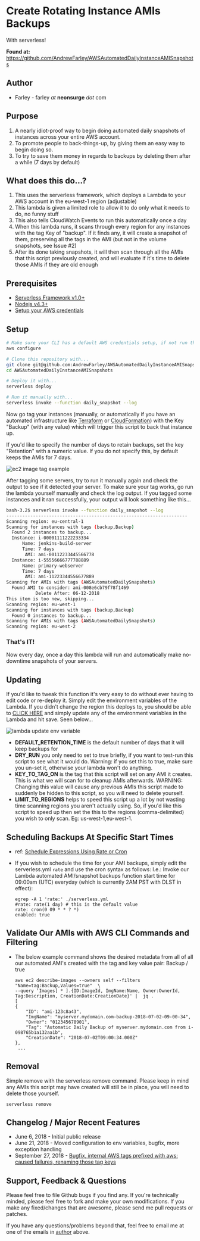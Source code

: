 # Create Rotating Instance AMIs Backups
With serverless!

**Found at:** https://github.com/AndrewFarley/AWSAutomatedDailyInstanceAMISnapshots
## Author
* Farley - farley _at_ **neonsurge** _dot_ com

## Purpose
1. A nearly idiot-proof way to begin doing automated daily snapshots of instances across your entire AWS account.
1. To promote people to back-things-up, by giving them an easy way to begin doing so.
1. To try to save them money in regards to backups by deleting them after a while (7 days by default)


## What does this do...?
1. This uses the serverless framework, which deploys a Lambda to your AWS account in the eu-west-1 region (adjustable)
1. This lambda is given a limited role to allow it to do only what it needs to do, no funny stuff
1. This also tells CloudWatch Events to run this automatically once a day
1. When this lambda runs, it scans through every region for any instances with the tag Key of "backup".  If it finds any, it will create a snapshot of them, preserving all the tags in the AMI (but not in the volume snapshots, see Issue #2)
1. After its done taking snapshots, it will then scan through all the AMIs that this script previously created, and will evaluate if it's time to delete those AMIs if they are old enough


## Prerequisites

- [Serverless Framework v1.0+](https://serverless.com/)
- [Nodejs v4.3+](https://nodejs.org/)
- [Setup your AWS credentials](https://serverless.com/framework/docs/providers/aws/guide/credentials/)

## Setup

```bash
# Make sure your CLI has a default AWS credentials setup, if not run this...
aws configure

# Clone this repository with...
git clone git@github.com:AndrewFarley/AWSAutomatedDailyInstanceAMISnapshots.git
cd AWSAutomatedDailyInstanceAMISnapshots

# Deploy it with...
serverless deploy

# Run it manually with...
serverless invoke --function daily_snapshot --log
```

Now go tag your instances (manually, or automatically if you have an automated infrastructure like [Terraform](https://www.terraform.io/) or [CloudFormation](https://aws.amazon.com/cloudformation/)) with the Key "Backup" (with any value) which will trigger this script to back that instance up.

If you'd like to specify the number of days to retain backups, set the key "Retention" with a numeric value.  If you do not specify this, by default keeps the AMIs for 7 days.

![ec2 image tag example](./snapshot.png)

After tagging some servers, try to run it manually again and check the output to see if it detected your server. To make sure your tag works, go run the lambda yourself manually and check the log output.  If you tagged some instances and it ran successfully, your output will look something like this...

```bash
bash-3.2$ serverless invoke --function daily_snapshot --log
--------------------------------------------------------------------
Scanning region: eu-central-1
Scanning for instances with tags (backup,Backup)
  Found 2 instances to backup...
  Instance: i-00001111222233334
      Name: jenkins-build-server
      Time: 7 days
       AMI: ami-00112233445566778
  Instance: i-55556666777788889
      Name: primary-webserver
      Time: 7 days
       AMI: ami-11223344556677889
Scanning for AMIs with tags (AWSAutomatedDailySnapshots)
  Found AMI to consider: ami-008e6cb79f78f1469
           Delete After: 06-12-2018
This item is too new, skipping...
Scanning region: eu-west-1
Scanning for instances with tags (backup,Backup)
  Found 0 instances to backup...
Scanning for AMIs with tags (AWSAutomatedDailySnapshots)
Scanning region: eu-west-2
```

### That's IT!
Now every day, once a day this lambda will run and automatically make no-downtime snapshots of your servers.

## Updating
If you'd like to tweak this function it's very easy to do without ever having to edit code or re-deploy it.  Simply edit the environment variables of the Lambda.  If you didn't change the region this deploys to, you should be able to [CLICK HERE](https://eu-west-1.console.aws.amazon.com/lambda/home?region=eu-west-1#/functions/daily-instance-snapshot-dev-daily_snapshot) and simply update any of the environment variables in the Lambda and hit save.  Seen below...

![lambda update env variable](./snapshot2.png)

 * **DEFAULT_RETENTION_TIME** is the default number of days that it will keep backups for
 * **DRY_RUN** you only need to set to true briefly, if you want to test-run this script to see what it would do.  Warning: if you set this to true, make sure you un-set it, otherwise your lambda won't do anything.
 * **KEY_TO_TAG_ON** is the tag that this script will set on any AMI it creates.  This is what we will scan for to cleanup AMIs afterwards.  WARNING: Changing this value will cause any previous AMIs this script made to suddenly be hidden to this script, so you will need to delete yourself.
 * **LIMIT_TO_REGIONS** helps to speed this script up a lot by not wasting time scanning regions you aren't actually using.  So, if you'd like this script to speed up then set the this to the regions (comma-delimited) you wish to only scan.  Eg: us-west-1,eu-west-1.

## Scheduling Backups At Specific Start Times
- ref: [Schedule Expressions Using Rate or Cron](https://docs.aws.amazon.com/lambda/latest/dg/tutorial-scheduled-events-schedule-expressions.html)
* If you wish to schedule the time for your AMI backups, simply edit the serverless.yml `rate` and use the cron syntax as follows:
I.e.: Invoke our Lambda automated AMI/snapshot backups function start time for 09:00am (UTC) everyday (which is currently 2AM PST with DLST in effect):
    ```
    egrep -A 1 'rate:' ./serverless.yml
    #rate: rate(1 day) # this is the default value
    rate: cron(0 09 * * ? *)
    enabled: true
    ```

## Validate Our AMIs with AWS CLI Commands and Filtering
* The below example command shows the desired metadata from all of all our automated AMI's created with the tag and key value pair: Backup / true
    ```
    aws ec2 describe-images --owners self --filters "Name=tag:Backup,Values=true"  \
    --query 'Images[ * ].{ID:ImageId, ImgName:Name, Owner:OwnerId, Tag:Description, CreationDate:CreationDate}' |  jq .
    [
    {
        "ID": "ami-123c8a43",
        "ImgName": "myserver.mydomain.com-backup-2018-07-02-09-00-34",
        "Owner": "012345678901",
        "Tag": "Automatic Daily Backup of myserver.mydomain.com from i-098765b1a132aa1b",
        "CreationDate": "2018-07-02T09:00:34.000Z"
    },
     ...
    ```

## Removal

Simple remove with the serverless remove command.  Please keep in mind any AMIs this script may have created will still be in place, you will need to delete those yourself.

```
serverless remove
```


## Changelog / Major Recent Features

* June 6, 2018  - Initial public release
* June 21, 2018 - Moved configuration to env variables, bugfix, more exception handling
* September 27, 2018 - [Bugfix, internal AWS tags prefixed with aws: caused failures, renaming those tag keys](https://github.com/AndrewFarley/AWSAutomatedDailyInstanceAMISnapshots/pull/8)


## Support, Feedback & Questions

Please feel free to file Github bugs if you find any.  If you're technically minded, please feel free to fork and make your own modifications.  If you make any fixed/changes that are awesome, please send me pull requests or patches.

If you have any questions/problems beyond that, feel free to email me at one of the emails in [author](#author) above.
